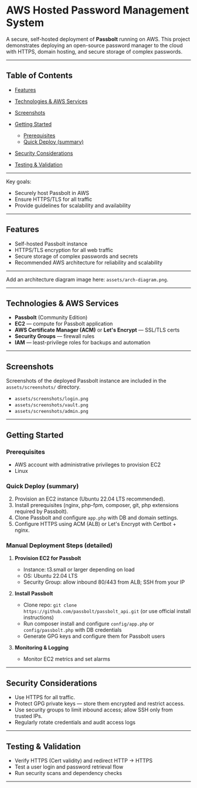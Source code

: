 # AWS Hosted Password Management System

A secure, self-hosted deployment of **Passbolt** running on AWS. This project demonstrates deploying an open-source password manager to the cloud with HTTPS, domain hosting, and secure storage of complex passwords.

---

## Table of Contents

* [Features](#features)


* [Technologies & AWS Services](#technologies--aws-services)

* [Screenshots](#screenshots)

* [Getting Started](#getting-started)

  * [Prerequisites](#prerequisites)
  * [Quick Deploy (summary)](#quick-deploy-summary)

* [Security Considerations](#security-considerations)


* [Testing & Validation](#testing--validation)


---


Key goals:

* Securely host Passbolt in AWS
* Ensure HTTPS/TLS for all traffic
* Provide guidelines for scalability and availability

---

## Features

* Self-hosted Passbolt instance
* HTTPS/TLS encryption for all web traffic
* Secure storage of complex passwords and secrets
* Recommended AWS architecture for reliability and scalability

---


Add an architecture diagram image here: `assets/arch-diagram.png`.

---

## Technologies & AWS Services

* **Passbolt** (Community Edition)
* **EC2** — compute for Passbolt application
* **AWS Certificate Manager (ACM)** or **Let's Encrypt** — SSL/TLS certs
* **Security Groups** — firewall rules
* **IAM** — least-privilege roles for backups and automation

---

## Screenshots

Screenshots of the deployed Passbolt instance are included in the `assets/screenshots/` directory. 

* `assets/screenshots/login.png`
* `assets/screenshots/vault.png`
* `assets/screenshots/admin.png`

---

## Getting Started

### Prerequisites

* AWS account with administrative privileges to provision EC2
* Linux

### Quick Deploy (summary)

2. Provision an EC2 instance (Ubuntu 22.04 LTS recommended).
3. Install prerequisites (nginx, php-fpm, composer, git, php extensions required by Passbolt).
4. Clone Passbolt and configure `app.php` with DB and domain settings.
5. Configure HTTPS using ACM (ALB) or Let's Encrypt with Certbot + nginx.


### Manual Deployment Steps (detailed)


1. **Provision EC2 for Passbolt**

   * Instance: t3.small or larger depending on load
   * OS: Ubuntu 22.04 LTS
   * Security Group: allow inbound 80/443 from ALB; SSH from your IP


2. **Install Passbolt**

   * Clone repo: `git clone https://github.com/passbolt/passbolt_api.git` (or use official install instructions)
   * Run composer install and configure `config/app.php` or `config/passbolt.php` with DB credentials
   * Generate GPG keys and configure them for Passbolt users


3. **Monitoring & Logging**

   * Monitor EC2 metrics and set alarms

---

## Security Considerations

* Use HTTPS for all traffic. 
* Protect GPG private keys — store them encrypted and restrict access.
* Use security groups to limit inbound access; allow SSH only from trusted IPs.
* Regularly rotate credentials and audit access logs

---

## Testing & Validation

* Verify HTTPS (Cert validity) and redirect HTTP -> HTTPS
* Test a user login and password retrieval flow
* Run security scans and dependency checks

---

